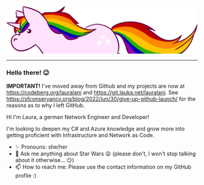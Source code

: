 ![Unicorn with rainbow colored hair](static/header.png)
___


### Hello there! 😉

**IMPORTANT!**  I've moved away from Github and my projects are now at https://codeberg.org/lauralani and https://git.lauka.net/lauralani. See https://sfconservancy.org/blog/2022/jun/30/give-up-github-launch/ for the reasons as to why I left GitHub.

Hi I'm Laura, a german Network Engineer and Developer!

I'm looking to deepen my C# and Azure knowledge and grow more into getting proficient with Infrastructure and Network as Code.

- ✨ Pronouns: she/her
- 💬 Ask me anything about Star Wars 😜 (please don't, I won't stop talking about it otherwise... 😏)
- 📫 How to reach me: Please use the contact information on my GitHub profile :)
